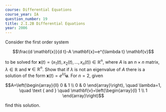 ```yaml
---
course: Differential Equations
course_year: IA
question_number: 19
title: 2.I.2B Differential Equations
year: 2006
---
```



Consider the first order system

$$\frac{d \mathbf{x}}{d t}-A \mathbf{x}=e^{\lambda t} \mathbf{v}$$

to be solved for $\mathbf{x}(t)=\left(x_{1}(t), x_{2}(t), \ldots, x_{n}(t)\right) \in \mathbb{R}^{n}$, where $A$ is an $n \times n$ matrix, $\lambda \in \mathbb{R}$ and $\mathbf{v} \in \mathbb{R}^{n}$. Show that if $\lambda$ is not an eigenvalue of $A$ there is a solution of the form $\mathbf{x}(t)=e^{\lambda t} \mathbf{u}$. For $n=2$, given

$$A=\left(\begin{array}{ll}
0 & 1 \\
0 & 0
\end{array}\right), \quad \lambda=1, \quad \text { and } \quad \mathbf{v}=\left(\begin{array}{l}
1 \\
1
\end{array}\right)$$

find this solution.
